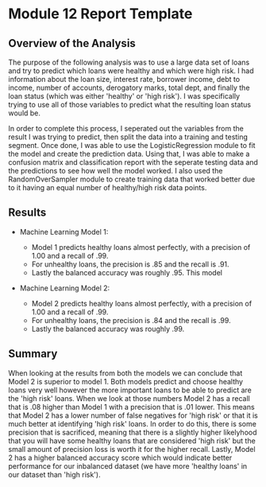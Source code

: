 # Module 12 Report Template

## Overview of the Analysis

The purpose of the following analysis was to use a large data set of loans and try to predict which loans were healthy and which were high risk. I had information about the loan size, interest rate, borrower income, debt to income, number of accounts, derogatory marks, total dept, and finally the loan status (which was either 'healthy' or 'high risk'). I was specifically trying to use all of those variables to predict what the resulting loan status would be. 

In order to complete this process, I seperated out the variables from the result I was trying to predict, then split the data into a training and testing segment. Once done, I was able to use the LogisticRegression module to fit the model and create the prediction data. Using that, I was able to make a confusion matrix and classification report with the seperate testing data and the predictions to see how well the model worked. I also used the RandomOverSampler module to create training data that worked better due to it having an equal number of healthy/high risk data points.


## Results

* Machine Learning Model 1:
  * Model 1 predicts healthy loans almost perfectly, with a precision of 1.00 and a recall of .99. 
  * For unhealthy loans, the precision is .85 and the recall is .91. 
  * Lastly the balanced accuracy was roughly .95. This model 
    
* Machine Learning Model 2:
  * Model 2 predicts healthy loans almost perfectly, with a precision of 1.00 and a recall of .99. 
  * For unhealthy loans, the precision is .84 and the recall is .99. 
  * Lastly the balanced accuracy was roughly .99.

## Summary

When looking at the results from both the models we can conclude that Model 2 is superior to model 1. Both models predict and choose healthy loans very well however the more important loans to be able to predict are the 'high risk' loans. When we look at those numbers Model 2 has a recall that is .08 higher than Model 1 with a precision that is .01 lower. This means that Model 2 has a lower number of false negatives for 'high risk' or that it is much better at identifying 'high risk' loans. In order to do this, there is some precision that is sacrificed, meaning that there is a slightly higher likelyhood that you will have some healthy loans that are considered 'high risk' but the small amount of precision loss is worth it for the higher recall. Lastly, Model 2 has a higher balanced accuracy score which would indicate better performance for our inbalanced dataset (we have more 'healthy loans' in our dataset than 'high risk').

